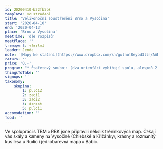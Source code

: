 ```yaml
---
id: 20200410-b32fb5b8
template: soustredeni
title: 'Velikonoční soustředění Brno a Vysočina'
start: '2020-04-10'
end: '2020-04-13'
place: 'Brno a Vysočina'
meetTime: 'dle rozpisů'
meetPlace: ''
transport: vlastní
leader: Jenda
note: '[Mapy ke stažení](https://www.dropbox.com/sh/gwlnot8eybd3l1r/AADDqQadkoN97dT8ZyFQpfjka?dl=0)'
return: ''
price: '0,-'
program: "* Štafetový souboj: (dva orienťáci vybíhají spolu, alespoň 2 metry od sebe, a závodí až do cíle na farstované trati. Nemáte-li parťáka, nevadí, je to orienťák jako každý jiný), Rudice, [parkoviště]( https://en.mapy.cz/s/jafademadu)\r\n* O-intervaly: běžím interval tak rychle, jak mě mapa pustí, pak si 2' vydýchám, případně se posunu na další start a jdu znovu, pro DH12: **vyber si**: modré kontroly jsou kratší, ale obtížnější, zelené lehčí, ale vzdálenější, DH10 COB okolo skal,  [Křižánky](https://en.mapy.cz/s/bejonejero)\r\n* COB - middle: (mapa z MČR na krátké, spousta kamenů) Chlébské, [parkování nejlépe na bodě 3 s rozklusem a výklusem.](https://mapy.cz/s/donodedude)\r\n* vrstevnicovka: na mapě pouze hnědé čáry, trať a SJ spojnice (teď ukaž, jak umíš s buzolou a tvary!), [Březina](https://en.mapy.cz/s/gelefoluvo)\r\n\r\nNezapomeňte prosím vyplnit [startovky (časy příjezdů)](https://docs.google.com/spreadsheets/d/1lEfdJnwcKfFhcR82f5Jb37p0ea7OzeM47F-_frBHrFs/edit)\r\nNa kontrolách budou fábory, pro mladší by měly obsahovat i kód kotroly (na štafetkách pro všechny)"
thingsToTake: ''
signups: ''
taxonomy:
    skupina:
        1: pulci2
        2: zaci1
        3: zaci2
        4: dorost
        5: pulci1
accomodation: ''
food: ''
---
```

Ve spolupráci s TBM a RBK jsme připravili několik tréninkových map. Čekají vás skály a kameny na Vysočině (Chlébské a Křižánky), krásný a rozmanitý kus lesa u Rudic i jednobarevná mapa u Babic.